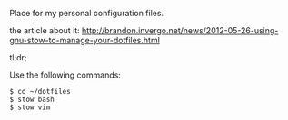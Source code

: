 Place for my personal configuration files.

the article about it:
http://brandon.invergo.net/news/2012-05-26-using-gnu-stow-to-manage-your-dotfiles.html


tl;dr;

Use the following commands:
```
$ cd ~/dotfiles
$ stow bash
$ stow vim
```
